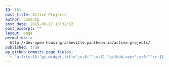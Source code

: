```yaml
---
ID: 181
post_title: Active Projects
author: conantp
post_date: 2015-06-17 15:32:32
post_excerpt: ""
layout: page
permalink: >
  http://dev-open-housing-asheville.pantheon.io/active-projects/
published: true
wp_github_commits_page_fields:
  - 'a:3:{s:15:"gc_widget_title";s:0:"";s:11:"github_user";s:0:"";s:11:"github_repo";s:0:"";}'
---
```

